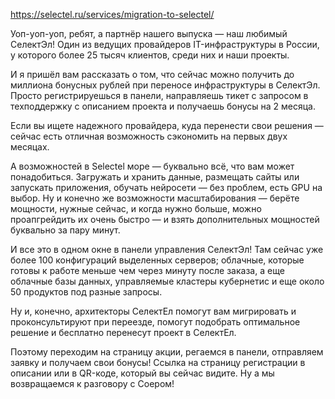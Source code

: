 https://selectel.ru/services/migration-to-selectel/

Уоп-уоп-уоп, ребят, а партнёр нашего выпуска — наш любимый СелектЭл! Один из ведущих провайдеров IT-инфраструктуры в России, у которого более 25 тысяч клиентов, среди них и наши проекты.

И я пришёл вам рассказать о том, что сейчас можно получить до миллиона бонусных рублей при переносе инфраструктуры в СелектЭл. Просто регистрируешься в панели, направляешь тикет с запросом в техподдержку с описанием проекта и получаешь бонусы на 2 месяца.

Если вы ищете надежного провайдера, куда перенести свои решения — сейчас есть отличная возможность сэкономить на первых двух месяцах. 

А возможностей в Selectel море — буквально всё, что вам может понадобиться. Загружать и хранить данные, размещать сайты или запускать приложения, обучать нейросети — без проблем, есть GPU на выбор. Ну и конечно же возможности масштабирования — берёте мощности, нужные сейчас, и когда нужно больше, можно проапгрейдить их очень быстро — и взять дополнительных мощностей буквально за пару минут.

И все это в одном окне в панели управления СелектЭл! Там сейчас уже более 100 конфигураций выделенных серверов; облачные, которые готовы к работе меньше чем через минуту после заказа, а еще облачные базы данных, управляемые кластеры кубернетис и еще около 50 продуктов под разные запросы.

Ну и, конечно, архитекторы СелектЕл помогут вам мигрировать и проконсультируют при переезде, помогут подобрать оптимальное решение и бесплатно перенесут проект в СелектЕл.

Поэтому переходим на страницу акции, регаемся в панели, отправляем заявку и получаем свои бонусы! Ссылка на страницу регистрации в описании или в QR-коде, который вы сейчас видите. Ну а мы возвращаемся к разговору с Соером!